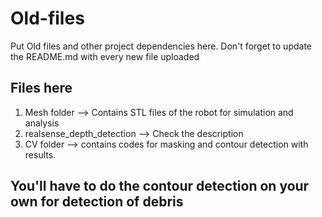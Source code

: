 # Old-files

Put Old files and other project dependencies here. Don't forget to update the README.md with every new file uploaded

## Files here
1. Mesh folder --> Contains STL files of the robot for simulation and analysis
2. realsense_depth_detection --> Check the description
3. CV folder --> contains codes for masking and contour detection with results.

## You'll have to do the contour detection on your own for detection of debris
